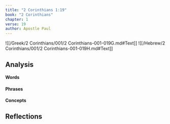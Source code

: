 ```yaml
---
title: "2 Corinthians 1:19"
book: "2 Corinthians"
chapter: 1
verse: 19
author: Apostle Paul
---
```

![[/Greek/2 Corinthians/001/2 Corinthians-001-019G.md#Text]]
![[/Hebrew/2 Corinthians/001/2 Corinthians-001-019H.md#Text]]

## Analysis

#### Words

#### Phrases

#### Concepts

## Reflections
